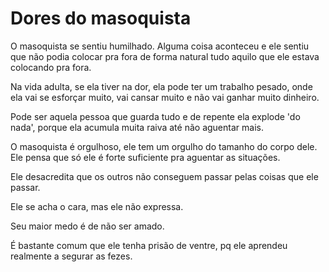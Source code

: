 # Dores do masoquista

O masoquista se sentiu humilhado. Alguma coisa aconteceu e ele sentiu que não podia colocar pra fora de forma natural tudo aquilo que ele estava colocando pra fora.

Na vida adulta, se ela tiver na dor, ela pode ter um trabalho pesado, onde ela vai se esforçar muito, vai cansar muito e não vai ganhar muito dinheiro.

Pode ser aquela pessoa que guarda tudo e de repente ela explode 'do nada', porque ela acumula muita raiva até não aguentar mais.

O masoquista é orgulhoso, ele tem um orgulho do tamanho do corpo dele. Ele pensa que só ele é forte suficiente pra aguentar as situações.

Ele desacredita que os outros não conseguem passar pelas coisas que ele passar.

Ele se acha o cara, mas ele não expressa.

Seu maior medo é de não ser amado.

É bastante comum que ele tenha prisão de ventre, pq ele aprendeu realmente a segurar as fezes.
